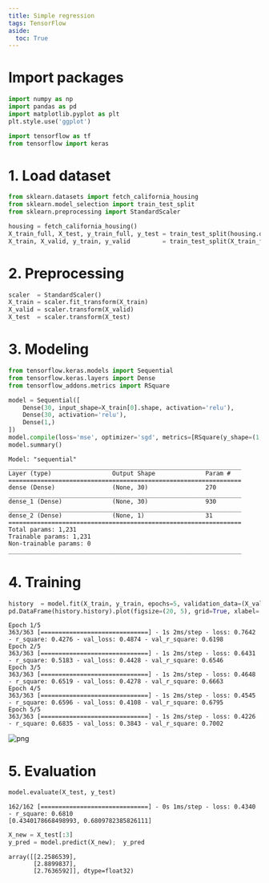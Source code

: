 ```yaml
---
title: Simple regression
tags: TensorFlow
aside:
  toc: True
---
```


<!--more-->


# Import packages


```python
import numpy as np
import pandas as pd
import matplotlib.pyplot as plt
plt.style.use('ggplot')

import tensorflow as tf
from tensorflow import keras
```

# 1. Load dataset


```python
from sklearn.datasets import fetch_california_housing
from sklearn.model_selection import train_test_split
from sklearn.preprocessing import StandardScaler

housing = fetch_california_housing()
X_train_full, X_test, y_train_full, y_test = train_test_split(housing.data, housing.target)
X_train, X_valid, y_train, y_valid         = train_test_split(X_train_full, y_train_full)
```

# 2. Preprocessing


```python
scaler  = StandardScaler()
X_train = scaler.fit_transform(X_train)
X_valid = scaler.transform(X_valid)
X_test  = scaler.transform(X_test)
```

# 3. Modeling


```python
from tensorflow.keras.models import Sequential
from tensorflow.keras.layers import Dense
from tensorflow_addons.metrics import RSquare

model = Sequential([
    Dense(30, input_shape=X_train[0].shape, activation='relu'),
    Dense(30, activation='relu'),
    Dense(1,)
])
model.compile(loss='mse', optimizer='sgd', metrics=[RSquare(y_shape=(1,))])
model.summary()
```

    Model: "sequential"
    _________________________________________________________________
    Layer (type)                 Output Shape              Param #
    =================================================================
    dense (Dense)                (None, 30)                270
    _________________________________________________________________
    dense_1 (Dense)              (None, 30)                930
    _________________________________________________________________
    dense_2 (Dense)              (None, 1)                 31
    =================================================================
    Total params: 1,231
    Trainable params: 1,231
    Non-trainable params: 0
    _________________________________________________________________


# 4. Training


```python
history  = model.fit(X_train, y_train, epochs=5, validation_data=(X_valid, y_valid))
pd.DataFrame(history.history).plot(figsize=(20, 5), grid=True, xlabel='epoch', ylabel='score');
```

    Epoch 1/5
    363/363 [==============================] - 1s 2ms/step - loss: 0.7642 - r_square: 0.4276 - val_loss: 0.4874 - val_r_square: 0.6198
    Epoch 2/5
    363/363 [==============================] - 1s 2ms/step - loss: 0.6431 - r_square: 0.5183 - val_loss: 0.4428 - val_r_square: 0.6546
    Epoch 3/5
    363/363 [==============================] - 1s 2ms/step - loss: 0.4648 - r_square: 0.6519 - val_loss: 0.4278 - val_r_square: 0.6663
    Epoch 4/5
    363/363 [==============================] - 1s 2ms/step - loss: 0.4545 - r_square: 0.6596 - val_loss: 0.4108 - val_r_square: 0.6795
    Epoch 5/5
    363/363 [==============================] - 1s 2ms/step - loss: 0.4226 - r_square: 0.6835 - val_loss: 0.3843 - val_r_square: 0.7002




![png](/images/2022-03-11-tf-regression/output_9_1.png)



# 5. Evaluation


```python
model.evaluate(X_test, y_test)
```

    162/162 [==============================] - 0s 1ms/step - loss: 0.4340 - r_square: 0.6810
    [0.4340178668498993, 0.6809782385826111]




```python
X_new = X_test[:3]
y_pred = model.predict(X_new);  y_pred
```




    array([[2.2586539],
           [2.8899837],
           [2.7636592]], dtype=float32)
